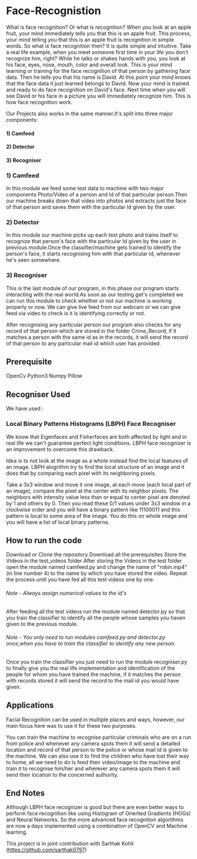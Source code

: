 # Face-Recognistion
What is face recognition? Or what is recognition? When you look at an apple fruit, your mind immediately tells you that this is an apple fruit. This process, your mind telling you that this is an apple fruit is recognition in simple words. So what is face recognition then? 
It is quite simple and intuitive. Take a real life example, when you meet someone first time in your life you don't recognize him, right? While he talks or shakes hands with you, you look at his face, eyes, nose, mouth, color and overall look. This is your mind learning or training for the face recognition of that person by gathering face data. Then he tells you that his name is David. At this point your mind knows that the face data it just learned belongs to David. Now your mind is trained and ready to do face recognition on David's face. Next time when you will see David or his face in a picture you will immediately recognize him. This is how face recognition work.

Our Projects also works in the same manner.It's split into three major components:

#### 1) Camfeed
#### 2) Detector
#### 3) Recogniser
### 1) Camfeed
In this module we feed some test data to machine with two major components Photo/Video of a person and Id of that particular person.Then our machine breaks down that video into photos and extracts just the face of that person and saves them with the particular Id given by the user.

### 2) Detector
In this module our machine picks up each test photo and trains itself to recognize that person's face with the particular Id given by the user in previous module.Once the classifier/machine gets trained to identify the person's face, it starts recognising him with that particular Id, whenever he's seen somewhere.

### 3) Recogniser
This is the last module of our program, in this phase our program starts interacting with the real world.As soon as our testing get's completed we can run this module to check whether or not our machine is working properly or now. We can give live feed from our webcam or we can give feed via video to check is it is identifying correctly or not.

After recognising any particular person our program also checks for any record of that person which are stored in the folder Crime_Record, if it matches a person with the same id as in the records, it will send the record of that person to any particular mail id which user has provided.

## Prerequisite
OpenCv
Python3
Numpy
Pillow
## Recogniser Used
We have used :

### Local Binary Patterns Histograms (LBPH) Face Recogniser
We know that Eigenfaces and Fisherfaces are both affected by light and in real life we can't guarantee perfect light conditions. LBPH face recognizer is an improvement to overcome this drawback.

Idea is to not look at the image as a whole instead find the local features of an image. LBPH alogrithm try to find the local structure of an image and it does that by comparing each pixel with its neighboring pixels.

Take a 3x3 window and move it one image, at each move (each local part of an image), compare the pixel at the center with its neighbor pixels. The neighbors with intensity value less than or equal to center pixel are denoted by 1 and others by 0. Then you read these 0/1 values under 3x3 window in a clockwise order and you will have a binary pattern like 11100011 and this pattern is local to some area of the image. You do this on whole image and you will have a list of local binary patterns.

## How to run the code
Download or Clone the repository
Download all the prerequisites
Store the Videos in the test_videos folder
After storing the Videos in the test folder open the module named camfeed.py and change the name of "robin.mp4" (in line number 4) to the name by which you have stored the video. Repeat the process until you have fed all this test videos one by one.
###### Note - Always assign numerical values to the id's
After feeding all the test videos run the module named detector.py so that you train the classifier to identify all the people whose samples you haven given to the previous module.
###### Note - You only need to run modules camfeed.py and detector.py once,when you have to train the classifier to identify any new person.
Once you train the classifier you just need to run the module recogniser.py to finally give you the real life implementation and identification of the people for whom you have trained the machine, if it matches the person with records stored it will send the record to the mail id you would have given.
## Applications
Facial Recognition can be used in multiple places and ways, however, our main focus here was to use it for these two purposes. 

You can train the machine to recognise particular criminals who are on a run from police and whenever any camera spots them it will send a detailed location and record of that person to the police or whose mail id is given to the machine. 
We can also use it to find the children who have lost their way to home, all we need to do is feed their video/image to the machine and train it to recognise him/her and wherever any camera spots them it will send their location to the concerned authority.
## End Notes
Although LBPH face recognizer is good but there are even better ways to perform face recognition like using Histogram of Oriented Gradients (HOGs) and Neural Networks. So the more advanced face recognition algorithms are now a days implemented using a combination of OpenCV and Machine learning.

This project is in joint contribution with Sarthak Kohli (https://github.com/sarthak0797)
